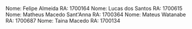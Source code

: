  Nome: Felipe Almeida RA: 1700164
 Nome: Lucas dos Santos RA: 1700615
 Nome: Matheus Macedo Sant'Anna RA: 1700364
 Nome: Mateus Watanabe RA: 1700687
 Nome: Taina Macedo RA: 1700134
